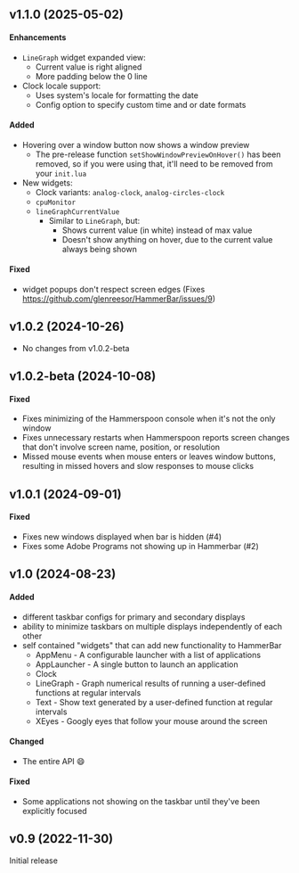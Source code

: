 ## v1.1.0 (2025-05-02)

#### Enhancements

- `LineGraph` widget expanded view:
  - Current value is right aligned
  - More padding below the 0 line
- Clock locale support:
  - Uses system's locale for formatting the date
  - Config option to specify custom time and or date formats

#### Added

- Hovering over a window button now shows a window preview
  - The pre-release function `setShowWindowPreviewOnHover()` has been removed, so if
    you were using that, it'll need to be removed from your `init.lua`
- New widgets:
  - Clock variants: `analog-clock`, `analog-circles-clock`
  - `cpuMonitor`
  - `lineGraphCurrentValue`
    - Similar to `LineGraph`, but:
      - Shows current value (in white) instead of max value
      - Doesn't show anything on hover, due to the current value always being shown

#### Fixed

- widget popups don't respect screen edges (Fixes https://github.com/glenreesor/HammerBar/issues/9)

## v1.0.2 (2024-10-26)

- No changes from v1.0.2-beta

## v1.0.2-beta (2024-10-08)

#### Fixed

- Fixes minimizing of the Hammerspoon console when it's not the only window
- Fixes unnecessary restarts when Hammerspoon reports screen changes that don't
  involve screen name, position, or resolution
- Missed mouse events when mouse enters or leaves window buttons, resulting in
  missed hovers and slow responses to mouse clicks

## v1.0.1 (2024-09-01)

#### Fixed

- Fixes new windows displayed when bar is hidden (#4)
- Fixes some Adobe Programs not showing up in Hammerbar (#2)

## v1.0 (2024-08-23)

#### Added

- different taskbar configs for primary and secondary displays
- ability to minimize taskbars on multiple displays independently of each other
- self contained "widgets" that can add new functionality to HammerBar
  - AppMenu - A configurable launcher with a list of applications
  - AppLauncher - A single button to launch an application
  - Clock
  - LineGraph - Graph numerical results of running a user-defined functions at regular intervals
  - Text - Show text generated by a user-defined function at regular intervals
  - XEyes - Googly eyes that follow your mouse around the screen

#### Changed

- The entire API :smile:

#### Fixed

- Some applications not showing on the taskbar until they've been explicitly focused

## v0.9 (2022-11-30)

Initial release
